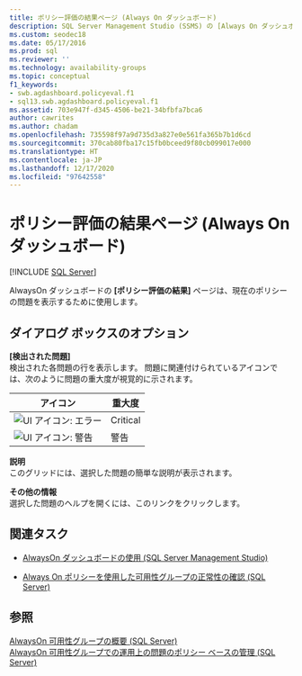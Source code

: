 ```yaml
---
title: ポリシー評価の結果ページ (Always On ダッシュボード)
description: SQL Server Management Studio (SSMS) の [Always On ダッシュボード] 内にある [ポリシー評価の結果ページ] の説明。
ms.custom: seodec18
ms.date: 05/17/2016
ms.prod: sql
ms.reviewer: ''
ms.technology: availability-groups
ms.topic: conceptual
f1_keywords:
- swb.agdashboard.policyeval.f1
- sql13.swb.agdashboard.policyeval.f1
ms.assetid: 703e947f-d345-4506-be21-34bfbfa7bca6
author: cawrites
ms.author: chadam
ms.openlocfilehash: 735598f97a9d735d3a827e0e561fa365b7b1d6cd
ms.sourcegitcommit: 370cab80fba17c15fb0bceed9f80cb099017e000
ms.translationtype: HT
ms.contentlocale: ja-JP
ms.lasthandoff: 12/17/2020
ms.locfileid: "97642558"
---
```

# <a name="policy-evaluation-result-page-always-on-dashboard"></a>ポリシー評価の結果ページ (Always On ダッシュボード)
[!INCLUDE [SQL Server](../../../includes/applies-to-version/sqlserver.md)]

  AlwaysOn ダッシュボードの **[ポリシー評価の結果]** ページは、現在のポリシーの問題を表示するために使用します。  
    
##  <a name="dialog-box-options"></a><a name="Options"></a> ダイアログ ボックスのオプション  
 **[検出された問題]**  
 検出された各問題の行を表示します。 問題に関連付けられているアイコンでは、次のように問題の重大度が視覚的に示されます。  
  
|アイコン|重大度|  
|----------|--------------|  
|![UI アイコン: エラー](../../../database-engine/availability-groups/windows/media/repl-icon-error.gif "UI アイコン: エラー")|Critical|  
|![UI アイコン: 警告](../../../database-engine/availability-groups/windows/media/repl-icon-warn.gif "UI アイコン: 警告")|警告|  
  
 **説明**  
 このグリッドには、選択した問題の簡単な説明が表示されます。  
  
 **その他の情報**  
 選択した問題のヘルプを開くには、このリンクをクリックします。  
  
##  <a name="related-tasks"></a><a name="RelatedTasks"></a> 関連タスク  
  
-   [AlwaysOn ダッシュボードの使用 &#40;SQL Server Management Studio&#41;](../../../database-engine/availability-groups/windows/use-the-always-on-dashboard-sql-server-management-studio.md)  
  
-   [Always On ポリシーを使用した可用性グループの正常性の確認 &#40;SQL Server&#41;](../../../database-engine/availability-groups/windows/use-always-on-policies-to-view-the-health-of-an-availability-group-sql-server.md)  
  
## <a name="see-also"></a>参照  
 [AlwaysOn 可用性グループの概要 &#40;SQL Server&#41;](../../../database-engine/availability-groups/windows/overview-of-always-on-availability-groups-sql-server.md)   
 [AlwaysOn 可用性グループでの運用上の問題のポリシー ベースの管理 &#40;SQL Server&#41;](../../../database-engine/availability-groups/windows/always-on-policies-for-operational-issues-always-on-availability.md)  
  
  
